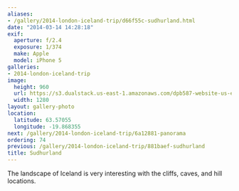 ```yaml
---
aliases:
- /gallery/2014-london-iceland-trip/d66f55c-sudhurland.html
date: "2014-03-14 14:28:18"
exif:
  aperture: f/2.4
  exposure: 1/374
  make: Apple
  model: iPhone 5
galleries:
- 2014-london-iceland-trip
image:
  height: 960
  url: https://s3.dualstack.us-east-1.amazonaws.com/dpb587-website-us-east-1/asset/gallery/2014-london-iceland-trip/d66f55c-sudhurland~1280.jpg
  width: 1280
layout: gallery-photo
location:
  latitude: 63.57055
  longitude: -19.868355
next: /gallery/2014-london-iceland-trip/6a12881-panorama
ordering: 74
previous: /gallery/2014-london-iceland-trip/881baef-sudhurland
title: Sudhurland
---
```


The landscape of Iceland is very interesting with the cliffs, caves, and hill locations.
